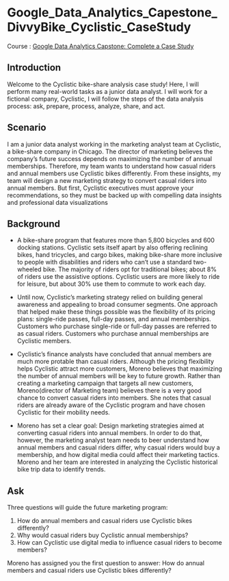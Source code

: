 # Google_Data_Analytics_Capestone_DivvyBike_Cyclistic_CaseStudy

Course : [Google Data Analytics Capstone: Complete a Case Study](https://www.coursera.org/learn/google-data-analytics-capstone)

## Introduction 
Welcome to the Cyclistic bike-share analysis case study! Here, I will perform many real-world tasks as a junior data analyst. I will work for a  fictional company, Cyclistic, I will follow the steps of the data analysis process: ask, prepare, process, analyze, share, and act.

## Scenario
I am a junior data analyst working in the marketing analyst team at Cyclistic, a bike-share company in Chicago. The director of marketing believes the company’s future success depends on maximizing the number of annual memberships. Therefore, my team wants to understand how casual riders and annual members use Cyclistic bikes differently. From these insights, my team will design a new marketing strategy to convert casual riders into annual members. But  first, Cyclistic executives must approve your recommendations, so they must be backed up with compelling data insights and professional data visualizations

## Background 

- A bike-share program that features more than 5,800 bicycles and 600 docking stations. Cyclistic sets itself apart by also offering reclining bikes, hand tricycles, and cargo bikes, making bike-share more inclusive to people with disabilities and riders who can’t use a standard two-wheeled bike. The majority of riders opt for traditional bikes; about 8% of riders use the assistive options. Cyclistic users are more likely to ride for leisure, but about 30% use them to commute to work each day.

- Until now, Cyclistic’s marketing strategy relied on building general awareness and appealing to broad consumer segments. One approach that helped make these things possible was the flexibility of its pricing plans: single-ride passes, full-day passes, and annual memberships. Customers who purchase single-ride or full-day passes are referred to as casual riders. Customers who purchase annual memberships are Cyclistic members.

- Cyclistic’s  finance analysts have concluded that annual members are much more pro table than casual riders. Although the pricing  flexibility helps Cyclistic attract more customers, Moreno believes that maximizing the number of annual members will be key to future growth. Rather than creating a marketing campaign that targets all new customers, Moreno(director of Marketing team) believes there is a very good chance to convert casual riders into members. She notes that casual riders are already aware of the Cyclistic program and have chosen Cyclistic for their mobility needs.
  
- Moreno has set a clear goal: Design marketing strategies aimed at converting casual riders into annual members. In order to do that, however, the marketing analyst team needs to be er understand how annual members and casual riders differ, why casual riders would buy a membership, and how digital media could a ffect their marketing tactics. Moreno and her team are interested in analyzing the Cyclistic historical bike trip data to identify trends.

## Ask

Three questions will guide the future marketing program:
1. How do annual members and casual riders use Cyclistic bikes differently?
2. Why would casual riders buy Cyclistic annual memberships?
3. How can Cyclistic use digital media to influence casual riders to become members?
   
Moreno has assigned you the  first question to answer: How do annual members and casual riders use Cyclistic bikes differently?
